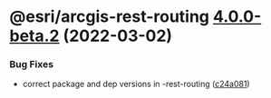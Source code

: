 # @esri/arcgis-rest-routing [4.0.0-beta.2](https://github.com/Esri/arcgis-rest-js/compare/@esri/arcgis-rest-routing@4.0.0-beta.1...@esri/arcgis-rest-routing@4.0.0-beta.2) (2022-03-02)


### Bug Fixes

* correct package and dep versions in -rest-routing ([c24a081](https://github.com/Esri/arcgis-rest-js/commit/c24a081791527223b15e4744d0c947315f6f2d23))
